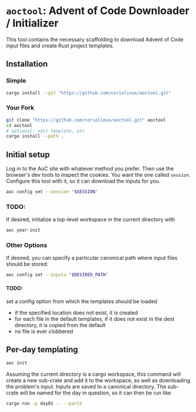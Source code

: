 # `aoctool`: Advent of Code Downloader / Initializer

This tool contains the necessary scaffolding to download Advent of Code input
files and create Rust project templates.

## Installation

### Simple

```sh
cargo install --git "https://github.com/coriolinus/aoctool.git"
```

### Your Fork

```sh
git clone "https://github.com/coriolinus/aoctool.git" aoctool
cd aoctool
# optional: edit template, etc
cargo install --path .
```

## Initial setup

Log in to the AoC site with whatever method you prefer. Then use the browser's dev tools to
inspect the cookies. You want the one called `session`. Configure this tool with it,
so it can download the inputs for you.

```bash
aoc config set --session "$SESSION"
```

### TODO:

If desired, initialize a top-level workspace in the current directory with

```bash
aoc year-init
```

### Other Options

If desired, you can specify a particular canonical path where input files
should be stored:

```bash
aoc config set --inputs "$DESIRED_PATH"
```

#### TODO:

set a config option from which the templates should be loaded

- if the specified location does not exist, it is created
- for each file in the default templates, if it does not exist in the dest
directory, it is copied from the default
- no file is ever clobbered

## Per-day templating

```bash
aoc init
```

Assuming the current directory is a cargo workspace, this command will  create
a new sub-crate and add it to the workspace, as well as downloading the
problem's input. Inputs are saved to a canonical directory. The sub-crate will
be named for the day in question, so it can then be run like

```bash
cargo run -p day01 -- --part2
```
